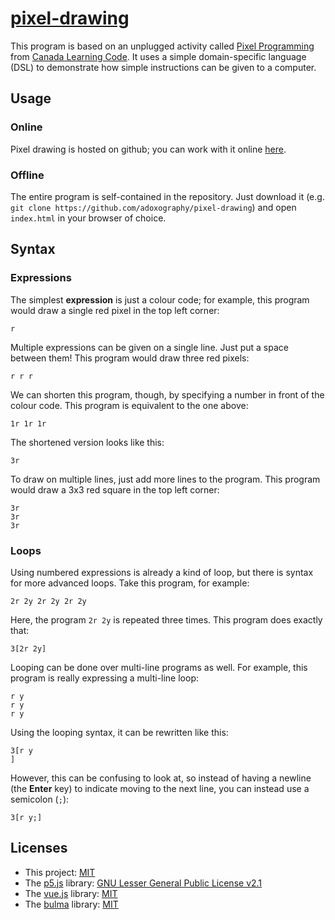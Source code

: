 # [pixel-drawing](https://adoxography.github.io/pixel-drawing/)

This program is based on an unplugged activity called [Pixel Programming](https://docs.google.com/document/d/1S__G3fasIgUhkeCkbC91TXHmhOF_MgwdKarz80bsvFE/edit?usp=sharing) from [Canada Learning Code](https://www.canadalearningcode.ca). It uses a simple domain-specific language (DSL) to demonstrate how simple instructions can be given to a computer.

## Usage

### Online
Pixel drawing is hosted on github; you can work with it online [here](https://adoxography.github.io/pixel-drawing).

### Offline
The entire program is self-contained in the repository. Just download it (e.g. `git clone https://github.com/adoxography/pixel-drawing`) and open `index.html` in your browser of choice.

## Syntax

### Expressions
The simplest **expression** is just a colour code; for example, this program would draw a single red pixel in the top left corner:

```
r
```

Multiple expressions can be given on a single line. Just put a space between them! This program would draw three red pixels:

```
r r r
```

We can shorten this program, though, by specifying a number in front of the colour code. This program is equivalent to the one above:

```
1r 1r 1r
```

The shortened version looks like this:

```
3r
```

To draw on multiple lines, just add more lines to the program. This program would draw a 3x3 red square in the top left corner:

```
3r
3r
3r
```

### Loops
Using numbered expressions is already a kind of loop, but there is syntax for more advanced loops. Take this program, for example:

```
2r 2y 2r 2y 2r 2y
```

Here, the program `2r 2y` is repeated three times. This program does exactly that:

```
3[2r 2y]
```

Looping can be done over multi-line programs as well. For example, this program is really expressing a multi-line loop:

```
r y
r y
r y
```

Using the looping syntax, it can be rewritten like this:

```
3[r y
]
```

However, this can be confusing to look at, so instead of having a newline (the **Enter** key) to indicate moving to the next line, you can instead use a semicolon (`;`):

```
3[r y;]
```

## Licenses
* This project: [MIT](https://github.com/adoxography/pixel-drawing/blob/master/LICENSE)
* The [p5.js](https://github.com/processing/p5.js) library: [GNU Lesser General Public License v2.1](https://github.com/processing/p5.js/blob/master/license.txt)
* The [vue.js](https://vuejs.org) library: [MIT](https://github.com/vuejs/vue/blob/dev/LICENSE)
* The [bulma](https://bulma.io) library: [MIT](https://github.com/jgthms/bulma/blob/master/LICENSE)
